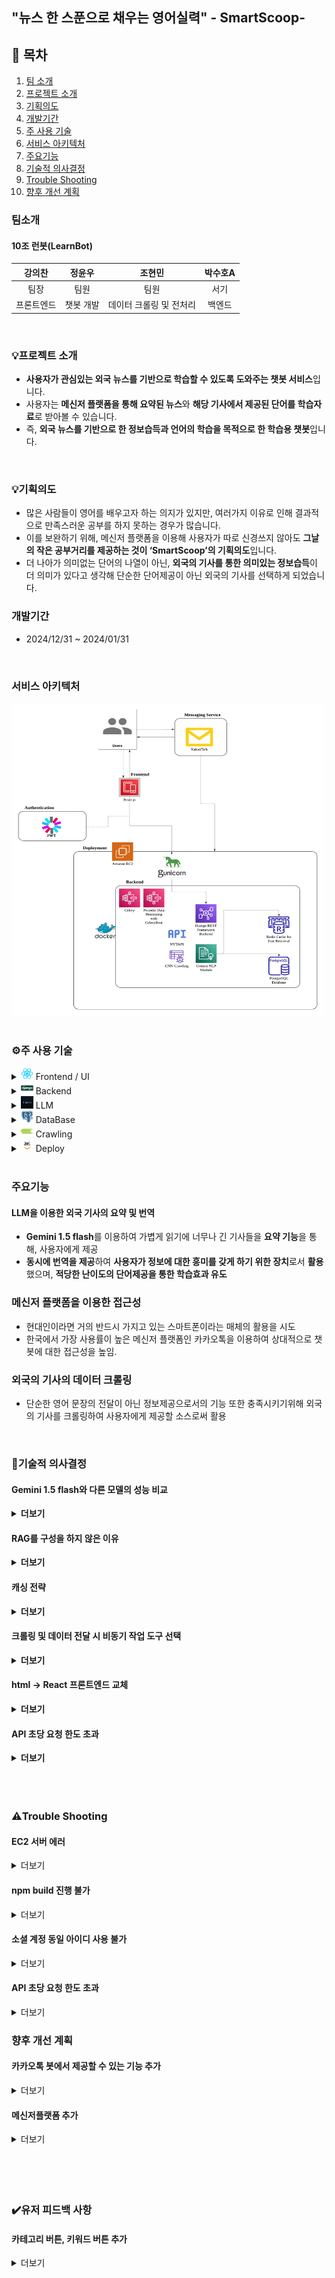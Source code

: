 ## "뉴스 한 스푼으로 채우는 영어실력" - SmartScoop-

## 📖 목차 
1. [팀 소개](#팀소개)
2. [프로젝트 소개](#프로젝트-소개) 
3. [기획의도](#기획의도)
4. [개발기간](#개발기간)
5. [주 사용 기술](#주-사용-기술) 
6. [서비스 아키텍처](#서비스-아키텍처)
6. [주요기능](#주요기능)
7. [기술적 의사결정](#기술적-의사결정)
8. [Trouble Shooting](#trouble-shooting)
9. [향후 개선 계획](#향후-개선-계획)


### 팀소개
#### 10조 런봇(LearnBot)

|강의찬|정윤우|조현민|박수호A|
|:---:|:---:|:---:|:---:|
|팀장|팀원|팀원|서기|
|프론트엔드|챗봇 개발|데이터 크롤링 및 전처리|백엔드|

<br>

### 💡프로젝트 소개
- **사용자가 관심있는 외국 뉴스를 기반으로 학습할 수 있도록 도와주는 챗봇 서비스**입니다.
- 사용자는 **메신저 플랫폼을 통해 요약된 뉴스**와 **해당 기사에서 제공된 단어를 학습자료**로 받아볼 수 있습니다.
- 즉, **외국 뉴스를 기반으로 한 정보습득과 언어의 학습을 목적으로 한 학습용 챗봇**입니다.

<br>

### 💡기획의도
- 많은 사람들이 영어를 배우고자 하는 의지가 있지만, 여러가지 이유로 인해 결과적으로 만족스러운 공부를 하지 못하는 경우가 많습니다.
- 이를 보완하기 위해, 메신저 플랫폼을 이용해 사용자가 따로 신경쓰지 않아도 **그날의 작은 공부거리를 제공하는 것이 ‘SmartScoop’의 기획의도**입니다.
- 더 나아가 의미없는 단어의 나열이 아닌, **외국의 기사를 통한 의미있는 정보습득**이 더 의미가 있다고 생각해 단순한 단어제공이 아닌 외국의 기사를 선택하게 되었습니다.

### 개발기간
- 2024/12/31 ~ 2024/01/31

<br>


### 서비스 아키텍처

<img src="./images/image-10.png" width="500" height="500" alt="alt text">


<br>
<br>

### ⚙️주 사용 기술

<details>
<summary><img src="./images/image.png" width="20" height="20" /> Frontend / UI </summary>
<div markdown="1">

- **React.js** : 사용자 인터페이스를 구축하기 위한 컴포넌트 기반의 JavaScript 라이브러리

</div>
</details>

<details>
<summary><img src="./images/image-1.png" width="20" height="20" /> Backend  </summary>
<div markdown="1">

- **Python** (3.10) : 다양한 라이브러리와 높은 확장성을 제공하는 백엔드 개발 언어

- **Django REST framework** (3.15.2) : API 개발을 위한 Django 기반 프레임워크로, 직관적인 설계와 강력한 기능 지원

</div>
</details>

<details>
<summary><img src="./images/image-2.png" width="20" height="20" /> LLM  </summary>
<div markdown="1">

- **Gemini 1.5 flash** : 기사의 요약본 생성, 기사에서 단어 추출해 단어장에 저장
</div>
</details>

<details>
<summary><img src="./images/image-3.png" width="20" height="20" /> DataBase  </summary>
<div markdown="1">

- **PostgreSQL** (16.6) : 사용자 데이터 및 설정 저장, 뉴스 데이터 영구 저장

- **Redis** (6.2) : 캐싱 및 뉴스 데이터 관리

</div>
</details>

<details>
<summary><img src="./images/image-4.png" width="20" height="20" /> Crawling  </summary>
<div markdown="1">

- **Celery** (5.4.0) :  주기적인 작업 및 대규모 작업 처리에 유용한 비동기 작업 큐

- **BeautifulSoup** (4.12.3) : HTML과 XML 데이터를 쉽게 파싱하고 원하는 정보를 추출할 수 있도록 돕는 Python 라이브러리

- **Selenium** (4.27.1) : 웹 브라우저를 자동화하여 동적 웹페이지의 데이터를 크롤링하거나 테스트할 수 있는 도구
</div>
</details>


<details>
<summary><img src="./images/image-5.png" width="20" height="20" /> Deploy  </summary>
<div markdown="1">

- **Docker** : 컨테이너 기반 가상화 플랫폼으로, 애플리케이션을 독립된 환경에서 효율적으로 빌드, 배포 및 실행
- **AWS EC2** : 클라우드에서 가상 서버를 제공하여 애플리케이션 실행, 테스트, 배포를 지원하는 확장 가능한 컴퓨팅 서비스

</div>
</details>

<br>


### 주요기능

#### LLM을 이용한 외국 기사의 요약 및 번역

- **Gemini 1.5 flash**를 이용하여 가볍게 읽기에 너무나 긴 기사들을 **요약 기능**을 통해, 사용자에게 제공
- **동시에 번역을 제공**하여 **사용자가 정보에 대한 흥미를 갖게 하기 위한 장치**로서 **활용**했으며, **적당한 난이도의 단어제공을 통한 학습효과 유도**

### 메신저 플랫폼을 이용한 접근성

- 현대인이라면 거의 반드시 가지고 있는 스마트폰이라는 매체의 활용을 시도
- 한국에서 가장 사용률이 높은 메신저 플랫폼인 카카오톡을 이용하여 상대적으로 챗봇에 대한 접근성을 높임.

### 외국의 기사의 데이터 크롤링

- 단순한 영어 문장의 전달이 아닌 정보제공으로서의 기능 또한 충족시키기위해 외국의 기사를 크롤링하여 사용자에게 제공할 소스로써 활용

<br>

### 💭기술적 의사결정


#### Gemini 1.5 flash와 다른 모델의 성능 비교
<details>
<summary><strong> 더보기 </strong></summary>
<div markdown="1">
- 
    
| **모델** | **기사 요약 소요시간(초)** | **기사 요약 + 추가질의 평균소요시간** |
| --- | --- | --- |
| Gemini pro | 1.97544 | 4.86609 |
| Gemini 1.5 flash | 1.53829 | 3.09793 |
| GPT4o-mini | 3.17234 | 2.92294 |
- **평균소요시간**이란 기사 요약에 걸린 시간과 몇 가지의 추가 질의에 답변하는데 걸린 시간의 총합의 평균시간을 의미
- **Gemini pro**의 경우 추가질의에 대답하는 시간이 다른 모델보다 길었으나 그만큼 답변 내용이 다른 모델보다 상세했음을 확인함.
- 추가 질의에 대한 답변 내용의 정확성 및 기사와의 연관성은 **Gemini Pro > Gemini 1.5 flash > GPT4o-mini** 순으로 더 뛰어남을 확인함.
- 추가 질의에 대한 답변 내용의 정확성 및 기사와의 연관성은 **Gemini Pro > Gemini 1.5 flash > GPT4o-mini** 순으로 더 뛰어남을 확인함.

👉 총합 시간은 근소하게 **GPT4o-mini가 더 빠르나**, **주요기능은 기사를 요약하는데 있기 때문에 Gemini 1.5 flash를 선택**


</div>
</details>

#### RAG를 구성을 하지 않은 이유

<details>
<summary><strong> 더보기 </strong></summary>
<div markdown="1">
    
    
- 프로젝트의 기획의도는 ‘외국의 기사의 요약본을 제공해주는 학습용 챗봇’이며, 또한 프로젝트에서의 ‘Gemini 1.5 flash’의 주 역할은 ‘외국 기사의 요약 및 번역’임.
- 기사의 요약 및 번역과 같은 기능은 테스트를 진행해본 결과, 특별한 학습을 진행하지 않더라도, 충분히 만족스러운 결과물을 뽑아낼 수 있는 것을 알아냄.

👉 위와  같은 이유로 본 프로젝트에서 별도의 RAG를 구성하지 않음.

</div>
</details>


#### 캐싱 전략

<details>
<summary><strong> 더보기  </strong></summary>
<div markdown="1">
    
    
**✅ 캐시 읽기 전략:  Look aside vs Read Through**

- Look aside 전략은 가장 기본이 되는 캐시 전략이면서 Redis가 다운되어도 서비스 제공 가능
- Read Throguh는 캐싱을 적극적으로 이용할 수 있으나 Redis 다운 시 서비스가 중지됨.

👉 위와 같은 이유로 안정성을 위해 **Look aside 전략 선택**

**✅ 캐시 쓰기 전략: Write Through vs Write Around vs Write Back**

- Write Through 전략은 항상 캐시와 DB의 데이터가 동기화된 상태로 추가적인 동기화 로직을 구현하지 않아도 되며 실시간 요청 처리 속도가 빠름
- Write Around 전략은 사용자의 데이터 요청이 많으면 DB에 부하를 주게 되며 실시간 요청 처리 시 시간이 많이 걸림
- Write Back 전략은 캐시와 DB간 동기화 로직이 필요하며 Redis 장애 시 데이터 손실 가능성이 있음

👉 로직이 비교적 간단하고 빠른 데이터 제공에 유리한 **Write Through 전략 선택**

</div>
</details>


#### 크롤링 및 데이터 전달 시 비동기 작업 도구 선택

<details>
<summary><strong> 더보기 </strong></summary>
<div markdown="1">
    
| **특징** | **Celery** | **Scarpy** | **BeautifulSoup+ Requests** | **AWS Lambda** |
| --- | --- | --- | --- | --- |
| 설치/설정 복잡성 | 브로커 설정 필요 | 파이썬 패키지로 간단하게 설치 가능 | 파이썬 내장 라이브러리로 간단하게 사용 가능 | AWS 계정 및 Lambda 함수 설정 필요 |
| 비동기 처리 | **지원** | 제한적 (scarpy-redis 사용) | 직접 구현 필요 | 자동 확장 |
| 주기 작업 관리 | **지원(django-celery-beat)** | 지원하지 않음 (스케줄러 별도로 필요) | cron 작업이나 celery 연동 필요 | 지원(EventBridge) |
| 확장성 | 워커 수를 조절하여 확장 가능 | Redis 기반으로 확장 가능 | 확장성 낮음 | 작업량에 따라 자동 확장 |
| 유지 보수 | 브로커와 워커 관리 필요 | Scrapy 프로젝트 구조로 통합 관리 용이 | 관리가 간단함 | 함수 단위로 유지보수 필요 |
| 웹사이트 유형 | 모든 유형 | 정적 및 일부 동적 웹사이트 | 정적 웹사이트에 더 적합 | 모든 유형 |
| 단점 | 설정이 복잡할 수 있음 | 비동기 처리와 확장성이 제한적임 | 동적 크롤링과 그이후의 과정까지 한번에 처리하기 어려움 | **실행 시간 제한(15분)→작업 병렬처리 필요** |
- 본 프로젝트는 데이터셋 크롤링/api로 받아온 후 챗봇에 데이터를 전달, 챗봇 작업물의 DB저장까지를 비동기로 처리하고 주기적(1일 1회)으로 작업을 하도록 설정하는 것이 중요함.
- 따라서 비동기 처리와 주기 작업 관리에 유리한 도구를 우선으로 생각함.
- Celery와 AWS Lambda가 다른 도구들에 비해 우수했는데, AWS Lambda는 15분까지만 실행되므로 작업을 작은 단위로 나눠서 병렬로 처리해줘야 하는 어려움과 도구를 별도로 학습을 한 후 적용해야 함.

👉  위와 같은 이유로 프로젝트에 더 적합한 **Celery를 선택**함.

</div>
</details>

#### html → React 프론트엔드 교체

<details>
<summary><strong> 더보기 </strong></summary>
<div markdown="1">
    
**✅ 연동성 문제로 인한 기술 스택 변경 결정**

- 초기 프론트엔드는 HTML 기반으로 제작을 시도
- 그러나 결과물 구현 과정에서 Django REST Framework(DRF)와의 연동성 부족으로 인해 빈번한 충돌이 발생하는 문제점이 발견됨.
- 이러한 한계점으로 HTML이 프로젝트의 원활한 진행에 적합하지 않다고 판단함.
- React는 컴포넌트 단위로 UI를 설계하여 코드의 재사용성을 극대화할 수 있고, 동일한 기능이나 UI 요소를 프로젝트 전반에서 반복적으로 사용할 수 있어 유지보수가 용이하고, 개발 속도가 비약적으로 향상된다는 장점이 있음.

    👉 위와 같은 이유로 React 기반 프론트엔드 개발을 진행하기로 결정함.

</div>
</details>


#### API 초당 요청 한도 초과

<details>
<summary><strong> 더보기 </strong></summary>
<div markdown="1">
    
기사의 요약과 단어 추출 과정에서 사용되는 언어 모델 API의 초당 요청 한도 초과를 피하기 위해 코드 내에 대기시간을 설정함.

| **시간(초)** | **`fetch_and_store_cnn_news.delay()`** | **`fetch_and_store_nyt_news.delay()`** |
| --- | --- | --- |
| 15 | O | O |
| 10 | O | O |
| 5 | O | O |
| 3 | O | O |
| 2 | O | X |
| 1 | O | X |

👉 테스트 결과 API 한도 초과를 피할 수 있는 최소 대기시간은 3초로 결정했고, 요약본과 단어추출을 하는데 3초의 대기시간을 추가함.

</div>
</details>







<br>
<br>
<br>

### ⚠️Trouble Shooting

#### EC2 서버 에러

<details>
<summary> 더보기 </summary>
<div markdown="1">

**✅ 문제 발생 상황** 

웹 페이지를 띄우지 못하고,

```python
docker-compose up --build
```

을 통한 빌드 작업 간에 SQL 체크포인트 생성이라는 오래 걸리지 않는 작업임에도 불구하고,  아래의 로그 상태처럼 진행이 되지 않는 문제가 발생함.

```python
postgres_db | 2025-01-23 14:56:46.905 UTC [25] LOG:  checkpoint starting: time
postgres_db | 2025-01-23 14:56:47.343 UTC [25] LOG:  checkpoint complete: wrote 8 
buffers (0.0%); 0 WAL file(s) added, 0 removed, 0 recycled; write=0.410 s, sync=0.008 s, 
total=0.438 s; sync files=7, longest=0.004 s, average=0.002 s; distance=9 kB, 
estimate=9 kB; lsn=0/1A7E7A0, redo lsn=0/1A7E768
```

문제 해결을 위해 어떻게든 빌드 작업을 진행했지만 크롤링이 제대로 진행이 되지 않는 등,  EC2 서버가 제대로 움직이지 않는 문제가 발생함.

**✅ 추정되는 원인**

 `/dev/root` 파일시스템 용량이 80% 이상 차지하고 있었고 이로 인해 서버가 제대로 움직이지 않는다고 판단함.

**✅ 문제 해결 방법**

 AWS EC2 의 콘솔에서 볼륨(스토리지 용량)을 늘려주는 `스케일업` 작업을 실시함.

- AWS EC2 콘솔에서 인스턴스 볼륨을 `8GB → 30GB`로 늘림.
- 적용 방법

```python
# 1.디스크 용량 확인
$ sudo df -h

# 2. 인스턴스에 연결된 볼륨의 디바이스 이름 확인
$ lsblk

# 3. 파티션 확장
$ sudo growpart /dev/xvda 1

# 4. 파티션 확장 확인
$ lsblk # xvda1 파티션을 보면 7.9GB에서 29GB 변경됨을 확인할 수 있음.
```

**✅ 문제 해결**

![alt text](./images/image-6.png)

빌드 과정에서 멈추거나 하는 등의 문제 현상을 부분적으로 해결함.


</div>
</details>




#### npm build 진행 불가

<details>
<summary> 더보기 </summary>
<div markdown="1">

**✅ 문제 발생 상황** 

프론트 엔드를 수정한 후에 `npm build` 를 통해 최적화 작업을 실행하였으나, 아래 이미지처럼 진행이 되지 않는 현상이 발생함.

![alt text](./images/image-7.png)

**✅ 문제 원인**

ec2 서버 자체의 성능적 문제 혹은 서버 자체 문제로 build가 정상적으로 진행되지 않는 버그가 있을 수 있다고 판단함.

**✅ 문제 해결 아이디어**

로컬에서 서버와 같은 프론트엔드 환경을 만들어 로컬내에서 build를 실행하여 로컬에 build 파일을 작성함.

![alt text](./images/image-8.png)

**✅ 문제 해결**

로컬 내에서 파일을 작성한 후에,  scp 명령어와  .pem 키를 이용하여, 직접적으로 로컬에서 서버로 이동하는 방법을 선택한 후 빌드에 성공함.

![alt text](./images/image-9.png)

</div>
</details>


#### 소셜 계정 동일 아이디 사용 불가

<details>
<summary> 더보기 </summary>
<div markdown="1">

- **소셜 계정 동일 아이디 사용 불가**
    
    
    **✅ 문제 발생 상황** 
    
    가입한 회원은 카카오 계정으로 가입했고 아이디는 “my_id” {”provider”:”kakao”, “social_id”:”my_id”} 일 때,  
    
    아래와 같은 discord 계정으로 같은 아이디로 가입하려고 하면 `integrityerror` 발생
    
    {”provider”:”discord”, “social_id”:”my_id”} 
    
    **✅ 오류 메시지**
    
    ```java
    IntegrityError at /api/v1/socials/link-social-account/
    UNIQUE constraint failed: socials_customsocialaccount.uid
    ```
    
    **✅ 문제 해결 아이디어**
    
    대부분 같은 사람이면 여러 social에 같은 아이디로 가입하는 경향이 많고, 만약
    
    {”provider”:”kakao”, “social_id”:”my_id”}이 사람과 {”provider”:”discord”, “social_id”:”my_id”} 이 사람이 다른 사람이라면 더욱 에러가 발생해서는 안됨.
    
    **✅ 기존코드**
    
    ```python
    class CustomSocialAccount(models.Model):  
        user = models.ForeignKey(
            User,
            on_delete=models.CASCADE,
            related_name="custom_social_accounts"
        )
        provider = models.CharField(max_length=50)
        uid = models.CharField(max_length=255, unique=True)
        created_at = models.DateTimeField(auto_now_add=True)
        updated_at = models.DateTimeField(auto_now=True)
    
        def __str__(self):
            return f"{self.provider} - {self.user.username}"
    ```
    
    ```python
    class LinkSocialAccountView(APIView):
        """
        로그인한 사용자가 소셜계정을 연동할 때
        """
        permission_classes = [IsAuthenticated]
    
        def post(self, request):
            provider = request.data.get('provider')
            social_id = request.data.get('social_id')
            user = request.user
    
            if CustomSocialAccount.objects.filter(user=user, provider=provider).exists():
                return Response({"message": "이미 연결된 소셜 계정입니다."}, status=400)
    
            CustomSocialAccount.objects.create(user=user, provider=provider, uid=social_id)
            if provider not in user.connected_social_providers:
                user.connected_social_providers.append(provider)
            user.is_social_connected = True
            user.save()
    
            return Response({"message": f"{provider} 계정이 성공적으로 연결되었습니다."})
    ```
    
    → models의 uid 설정이 `unique=True` 로 되어있는데 이 부분을 수정해야 함.
    
    → 그리고 중복검사를 할 때 user와 provider가 아닌 provider와 social_id를 받도록 해야함.
    
    **✅ 수정한 코드**
    
```python
class CustomSocialAccount(models.Model):  
    user = models.ForeignKey(
        User,
        on_delete=models.CASCADE,
        related_name="custom_social_accounts"
    )
    provider = models.CharField(max_length=50)
    uid = models.CharField(max_length=255, unique=False)
    created_at = models.DateTimeField(auto_now_add=True)
    updated_at = models.DateTimeField(auto_now=True)

    class Meta:
        unique_together = ('provider', 'uid')
        
    def __str__(self):
        return f"{self.provider} - {self.user.username}"
```
    
    → provider+uid 조합을 고유값으로 처리
    
    ```python
    class LinkSocialAccountView(APIView):
        """
        로그인한 사용자가 소셜계정을 연동할 때
        """
        permission_classes = [IsAuthenticated]
    
        def post(self, request):
            provider = request.data.get('provider')
            social_id = request.data.get('social_id')
            user = request.user
    
            if CustomSocialAccount.objects.filter(provider=provider, uid=social_id).exists():
                return Response({
                    "status": "error",
                    "message": "이미 연결된 소셜 계정입니다."
                    }, status=400)
    
            CustomSocialAccount.objects.create(user=user, provider=provider, uid=social_id)
            if provider not in user.connected_social_providers:
                user.connected_social_providers.append(provider)
            user.is_social_connected = True
            user.save()
    
            return Response({"message": f"{provider} 계정이 성공적으로 연결되었습니다."})
    ```
    
    → 중복검사는 provider와 uid만 하도록 수정
    
    **✅ 문제 해결**
    
    - migration 후 실행했더니 동일한 아이디도 provider가 다르면 가입이 가능할 수 있게 됨.


</div>
</details>


#### API 초당 요청 한도 초과

<details>
<summary> 더보기 </summary>
<div markdown="1">

# API 초당 요청 한도 초과

## 문제 발생 상황
기사를 요약하고 단어를 추출하는 과정에서 API 한도 초과 오류가 발생하는 것을 확인

## 문제 해결 아이디어
챗봇코드와 CNN 크롤링 코드를 통합하여 크롤링 후 챗봇에 바로 기사를 넘기도록 함

## 오류 메시지
```
google.api_core.exceptions.ResourceExhausted: 429 Resource has been exhausted (e.g. check quota)
```

## 기존 코드
```python
class learnChat:
    model = genai.GenerativeModel("gemini-1.5-flash")
    chat = model.start_chat(history=[{'role':'user', 'parts':article.content}])
    # fetch Gemini API Key
    os.environ["GOOGLE_API_KEY"] = getpass("Gemini API Key:")

    # create summary
    def Summary():
        summary = []
        summary[0] = chat.send_message("입력된 내용을 영어로 요약해서 출력해줘. 요약문은 100자 이내여야 해.").text
        while len(summary) > 400:
            summary[0] = chat.send_message("너무 길어, 더 줄여줘.").text
        summary[1] = chat.send_message("요약본을 한국어로 번역해줘").text
        return summary

    # create vocab
    def vocab():
        prompt = """
        영문 요약본에서 적당한 난이도의 단어 3개만 찾아줘, 단어 옆에  한국어 뜻을 붙여줘. 단어와 뜻만 출력해. 
        예시: 
        collates 모으다
        Crucial 중요한
        Attributed 귀속된
        """
        response = chat.send_message(prompt)
        response = response.text.split('\n')
        response.pop()
        vocab = {}
        for i in range(len(response)):
            v, m = response[i].split(maxsplit=1)
            vocab[v] = m
        return vocab
```

## 추정되는 원인
1. CNN과 NYT 데이터를 처리하는 Celery 작업에서 챗봇 API를 호출할 때, 요청이 잦아 `ResourceExhausted` 오류발생
2. 특히 요약과 번역 작업을 합쳐 실행하는 경우, 반복적인 요청으로 인해 Google Generative AI의 쿼터가 소진되는 것으로 추정

## 구체적인 해결방법
1. 요약과 번역을 별도의 함수로 분리
2. 기존의 `while len(summary[0]) > 400` 루프를 제거하여 반복요청을 줄임
3. `time.sleep(sleep)` 추가하여 요청간 대기시간 조정

## 수정 코드
```python
import google.generativeai as genai
from django.conf import settings
import time

genai.configure(api_key=settings.GEMINI_API_KEY)

class learnChat:
    def __init__(self, article_content):
        self.model = genai.GenerativeModel("gemini-1.5-flash")
        self.chat = self.model.start_chat(history=[{'role': 'user', 'parts': article_content}])
        self.sleep = 3

    def summarize(self):
        summary_english = self.chat.send_message("입력된 내용을 핵심만 80자 이내로 영어로 요약해줘.").text
        return summary_english

    def translate(self, text):
        time.sleep(self.sleep)
        translated_text = self.chat.send_message(f"다음 영어 텍스트를 한국어로 번역해줘: {text}").text
        print(self.sleep)
        return translated_text

    def vocab(self):
        time.sleep(self.sleep)
        prompt = """
        핵심 내용에서 적당한 난이도의 단어 3개만 찾아줘, 단어 옆에 한국어 뜻을 붙여줘.
        단어와 뜻만 출력해.
        """
        response = self.chat.send_message(prompt)
        vocab = {}
        for line in response.text.split('\n'):
            if line.strip():
                word, meaning = line.split(maxsplit=1)
                vocab[word] = meaning
        print(self.sleep)
        return vocab
```

## 문제 해결
- `sleep`이 에러를 발생시키지 않는 최소 대기시간이 되게 테스트 진행
- 최종적으로 `sleep=3`으로 결정하여 문제 해결

|sleep (초)|fetch_and_store_cnn_news.delay()|fetch_and_store_nyt_news.delay()|
|-|-|-|
|15|O|O|
|10|O|O|
|5|O|O|
|3|O|O|
|2|O|X|
|1|O|X|


</div>
</details>


 

 ### 향후 개선 계획

#### 카카오톡 봇에서 제공할 수 있는 기능 추가

<details>
<summary> 더보기 </summary>
<div markdown="1">

헤드라인 뉴스 제공 추가
타이틀에 번역 제목 추가 - 흥미도를 높이기 위해
단어장기능, 퀴즈기능 추가 등등
카카오톡 봇을 통해 보여드리거나 개선할 기능이 있다고 생각합니다.

</div>
</details>

#### 메신저플랫폼 추가


<details>
<summary> 더보기 </summary>
<div markdown="1">

현재 카카오톡으로 서비스를 진행하고 있지만, 
추후에 메신저 플랫폼의 추가하여, 
서비스의 접근성을 높일 수 있게 하고 싶습니다.

</div>
</details>

 <br>
 <br>
 <br>
 <br>

### ✔️유저 피드백 사항

#### 카테고리 버튼, 키워드 버튼 추가

<details>
<summary> 더보기 </summary>
<div markdown="1">

#### 문제


| '기사를 조회하고 싶을 때, 타자를 일일히 입력하는 것은 부담스럽다. ' |
|--------------------------------|

라는 피드백을 받았다.

실제 테스트 결과,
익숙해진 사용자는 바로 카테고리 키워드 입력을 통해 기사를 접할 수 있었다.

>하지만 첫 사용자 혹은,키워드를 외우지 못한 사용자가 카테고리 키워드에 닿기 위해서는
>안내의 문구를 이용해서 카테고리 안내를 받거나,
'카테고리'문구를 이용해서 문구를 안내받은 후,
>'카테고리 키워드'를 입력하여 조회해야 기사에 접할 수 있었다.

- 즉, 첫 사용자나, 익숙해지지 못한 사용자는 2번에서 3번을 직접 입력을 해야 기사에 접할 수있었다. 


사용자의 편의성의 문제가 있는 것을 발견했다.

이를 개선하여 챗봇의 편의성 증가시키기 위해,
채팅창 하단에 **카테고리 키워드의 리스트 버튼**을 추가했다.

리스트나 카드형태도 가능하지만, 
시인성이나, 편의성 면에서 '바로연결'버튼이 챗봇의 움직임에 적당하고 판단하여 추가하였다.


<img src="./images/01.카테고리 리스트 버튼 반영 이미지.png" width="300" height="400" alt="alt text">


<br>
<br>
<br>
<br>




### 추가 개선 사항

테스트 결과,
버튼 추가로 인하여, 
안내를 받지 않아도 되는 점 등을 감안해 
키워드로의 접근성이 상당히 높아졌다고 판단된다.

>하지만 카테고리 리스트 버튼을 이용하기 위해서는
>사용자가 '카테고리' 라는 키워드를 직접 입력해야한다.

>이는 위에서 받은 피드백 사항과 중복될 수 있는 문제이기 때문에,
>개선 결정했다.

#### 문제. 

위의 '카테고리 키워드' 버튼은 
'카테고리' 라는 키워드를 입력함으로써 
나오는 '바로연결'버튼이라는 기능을 사용했다.

하지만 '바로연결' 버튼은 특정 키워드를 입력해야지만 
채팅창의 하단에 띄울 수 있는 문제점이 있다.

>즉 '바로연결' 버튼으로 카테고리 버튼을 구현하기위해서는 
>사용자가 다른 키워드를 입력해서 '카테고리'라는 버튼을 띄워야한다는 문제점을 가짐

 - '바로연결'버튼은 사용하지 못하는 것으로 판단.

#### 다른 해결책 모색

여러 해결책을 생각해본 결과,
다른 버튼, 리스트, 카드 등을 띄우는 방식은 
'바로연결' 버튼과 마찬가지의 문제점을 가지고 있는 것을 확인했다.

대체방법을 찾는 중 '봇 리스트'라는 기능을 발견했고, 
이 기능은 항시 채팅창의 하단에 원하는 버튼을 추가할 수 있는 기능이었다.

현재 원하는 기능이라고 판단하였고, 챗봇에 기능을 추가하였다.

#### 결과

테스트 결과,
항시 띄워져있는 '카테고리' 버튼은 높은 편의성을 가지고 있는 것으로 판단했다.

- 개선 완료

<img src="./images/02.카테고리 입력버튼 추가.png" width="300" height="500" alt="alt text">
<img src="./images/03.카테고리 입력버튼 추가02.png" width="300" height="500" alt="alt text">


</div>
</details>







